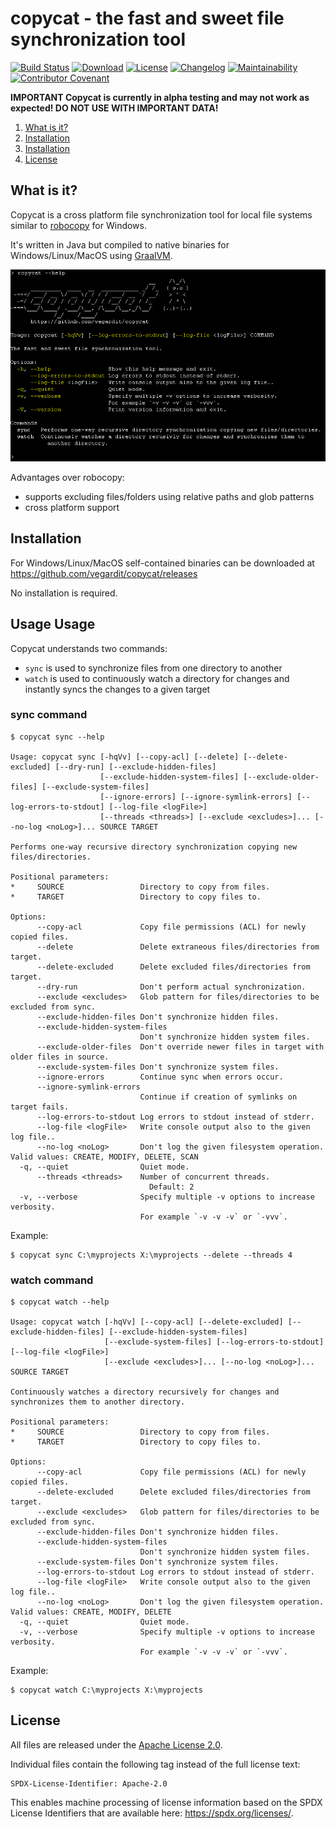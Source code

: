 # copycat - the fast and sweet file synchronization tool

[![Build Status](https://github.com/vegardit/copycat/workflows/Build/badge.svg "GitHub Actions")](https://github.com/vegardit/copycat/actions?query=workflow%3A%22Build%22)
[![Download](https://img.shields.io/badge/Download-latest-orange.svg)](https://github.com/vegardit/copycat/releases/tag/snapshot)
[![License](https://img.shields.io/github/license/vegardit/copycat.svg?color=blue&label=License)](LICENSE.txt)
[![Changelog](https://img.shields.io/badge/History-changelog-blue)](CHANGELOG.md)
[![Maintainability](https://api.codeclimate.com/v1/badges/6f32ab9599e166bb9b59/maintainability)](https://codeclimate.com/github/vegardit/copycat/maintainability)
[![Contributor Covenant](https://img.shields.io/badge/Contributor%20Covenant-v2.0%20adopted-ff69b4.svg)](CODE_OF_CONDUCT.md)

**IMPORTANT Copycat is currently in alpha testing and may not work as expected! DO NOT USE WITH IMPORTANT DATA!**

1. [What is it?](#what-is-it)
1. [Installation](#installation)
1. [Installation](#usage)
1. [License](#license)


## <a name="what-is-it"></a>What is it?

Copycat is a cross platform file synchronization tool for local file systems similar to [robocopy](https://docs.microsoft.com/en-us/windows-server/administration/windows-commands/robocopy) for Windows.

It's written in Java but compiled to native binaries for Windows/Linux/MacOS using [GraalVM](https://graalvm.org).

![screen](src/site/img/screen.png)

Advantages over robocopy:
- supports excluding files/folders using relative paths and glob patterns
- cross platform support


## <a name="installation"></a>Installation

For Windows/Linux/MacOS self-contained binaries can be downloaded at https://github.com/vegardit/copycat/releases

No installation is required.


## Usage <a name="usage"></a>Usage

Copycat understands two commands:
- `sync` is used to synchronize files from one directory to another
- `watch` is used to continuously watch a directory for changes and instantly syncs the changes to a given target

### sync command

```
$ copycat sync --help

Usage: copycat sync [-hqVv] [--copy-acl] [--delete] [--delete-excluded] [--dry-run] [--exclude-hidden-files]
                    [--exclude-hidden-system-files] [--exclude-older-files] [--exclude-system-files]
                    [--ignore-errors] [--ignore-symlink-errors] [--log-errors-to-stdout] [--log-file <logFile>]
                    [--threads <threads>] [--exclude <excludes>]... [--no-log <noLog>]... SOURCE TARGET

Performs one-way recursive directory synchronization copying new files/directories.

Positional parameters:
*     SOURCE                 Directory to copy from files.
*     TARGET                 Directory to copy files to.

Options:
      --copy-acl             Copy file permissions (ACL) for newly copied files.
      --delete               Delete extraneous files/directories from target.
      --delete-excluded      Delete excluded files/directories from target.
      --dry-run              Don't perform actual synchronization.
      --exclude <excludes>   Glob pattern for files/directories to be excluded from sync.
      --exclude-hidden-files Don't synchronize hidden files.
      --exclude-hidden-system-files
                             Don't synchronize hidden system files.
      --exclude-older-files  Don't override newer files in target with older files in source.
      --exclude-system-files Don't synchronize system files.
      --ignore-errors        Continue sync when errors occur.
      --ignore-symlink-errors
                             Continue if creation of symlinks on target fails.
      --log-errors-to-stdout Log errors to stdout instead of stderr.
      --log-file <logFile>   Write console output also to the given log file..
      --no-log <noLog>       Don't log the given filesystem operation. Valid values: CREATE, MODIFY, DELETE, SCAN
  -q, --quiet                Quiet mode.
      --threads <threads>    Number of concurrent threads.
                               Default: 2
  -v, --verbose              Specify multiple -v options to increase verbosity.
                             For example `-v -v -v` or `-vvv`.
```

Example:

```batch
$ copycat sync C:\myprojects X:\myprojects --delete --threads 4
```


### watch command

```
$ copycat watch --help

Usage: copycat watch [-hqVv] [--copy-acl] [--delete-excluded] [--exclude-hidden-files] [--exclude-hidden-system-files]
                     [--exclude-system-files] [--log-errors-to-stdout] [--log-file <logFile>]
                     [--exclude <excludes>]... [--no-log <noLog>]... SOURCE TARGET

Continuously watches a directory recursively for changes and synchronizes them to another directory.

Positional parameters:
*     SOURCE                 Directory to copy from files.
*     TARGET                 Directory to copy files to.

Options:
      --copy-acl             Copy file permissions (ACL) for newly copied files.
      --delete-excluded      Delete excluded files/directories from target.
      --exclude <excludes>   Glob pattern for files/directories to be excluded from sync.
      --exclude-hidden-files Don't synchronize hidden files.
      --exclude-hidden-system-files
                             Don't synchronize hidden system files.
      --exclude-system-files Don't synchronize system files.
      --log-errors-to-stdout Log errors to stdout instead of stderr.
      --log-file <logFile>   Write console output also to the given log file..
      --no-log <noLog>       Don't log the given filesystem operation. Valid values: CREATE, MODIFY, DELETE
  -q, --quiet                Quiet mode.
  -v, --verbose              Specify multiple -v options to increase verbosity.
                             For example `-v -v -v` or `-vvv`.
```

Example:

```batch
$ copycat watch C:\myprojects X:\myprojects
```


## <a name="license"></a>License

All files are released under the [Apache License 2.0](LICENSE.txt).

Individual files contain the following tag instead of the full license text:
```
SPDX-License-Identifier: Apache-2.0
```

This enables machine processing of license information based on the SPDX License Identifiers that are available here: https://spdx.org/licenses/.
